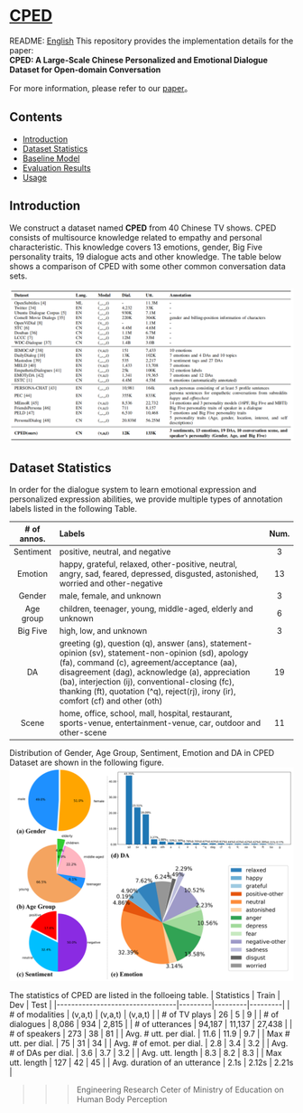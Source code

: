 # [CPED](https://github.com/scutcyr/CPED)
    
README: [English](https://github.com/scutcyr/CPED/blob/main/README.md)
This repository provides the implementation details for the paper:    
**CPED: A Large-Scale Chinese Personalized and Emotional Dialogue Dataset for Open-domain Conversation**   

For more information, please refer to our [paper](https://arxiv.org/abs/2205.14727)。

## <a name="#Contents">Contents</a>
* <a href="#Introduction">Introduction</a>
* <a href="#Dataset">Dataset Statistics</a>
* <a href="#Model">Baseline Model</a>
* <a href="#Evaluation">Evaluation Results</a>
* <a href="#Usage">Usage</a>

## <a name="#Introduction">Introduction</a>
We construct a dataset named **CPED** from 40 Chinese TV shows. CPED consists of multisource knowledge related to empathy and personal characteristic. This knowledge covers 13 emotions, gender, Big Five personality traits, 19 dialogue acts and other knowledge. The table below shows a comparison of CPED with some other common conversation data sets.

![dataset_comparison](./images/dataset_comparison.png)

## <a name="#Dataset">Dataset Statistics</a>
In order for the dialogue system to learn emotional expression and personalized expression abilities, we provide multiple types of annotation labels listed in the following Table.

| # of annos. | Labels | Num. |
|:-----------:|:-------|:----:|
| Sentiment | positive, neutral, and negative | 3 |
| Emotion | happy, grateful, relaxed, other-positive, neutral, angry, sad, feared, depressed, disgusted, astonished, worried and other-negative | 13 |
| Gender | male, female, and unknown | 3 |
| Age group | children, teenager, young, middle-aged, elderly and unknown | 6 |
| Big Five | high, low, and unknown | 3 |
| DA | greeting (g), question (q), answer (ans), statement-opinion (sv), statement-non-opinion (sd), apology (fa), command (c), agreement/acceptance (aa), disagreement (dag), acknowledge (a), appreciation (ba), interjection (ij), conventional-closing (fc), thanking (ft), quotation (^q), reject(rj), irony (ir), comfort (cf) and other (oth) | 19 |
| Scene | home, office, school, mall, hospital, restaurant, sports-venue, entertainment-venue, car, outdoor and other-scene | 11 |


Distribution of Gender, Age Group, Sentiment, Emotion and DA in CPED Dataset are shown in the following figure.
![](./images/dataset_staticstics.png)

 The statistics of CPED are listed in the folloeing table.
| Statistics                      | Train   | Dev     | Test    |
|---------------------------------|---------|---------|---------|
| # of modalities                 | (v,a,t) | (v,a,t) | (v,a,t) |
| # of TV plays                   | 26      | 5       | 9       |
| # of dialogues                  | 8,086   | 934     | 2,815   |
| # of utterances                 | 94,187  | 11,137  | 27,438  |
| # of speakers                   | 273     | 38      | 81      |
| Avg. # utt. per dial.           | 11.6    | 11.9    | 9.7     |
| Max # utt. per dial.            | 75      | 31      | 34      |
| Avg. # of emot. per dial.       | 2.8     | 3.4     | 3.2     |
| Avg. # of DAs per dial.         | 3.6     | 3.7     | 3.2     |
| Avg. utt. length                | 8.3     | 8.2     | 8.3     |
| Max utt. length                 | 127     | 42      | 45      |
| Avg. duration of an utterance   | 2.1s    | 2.12s   | 2.21s   |




>>> Engineering Research Ceter of Ministry of Education on Human Body Perception
